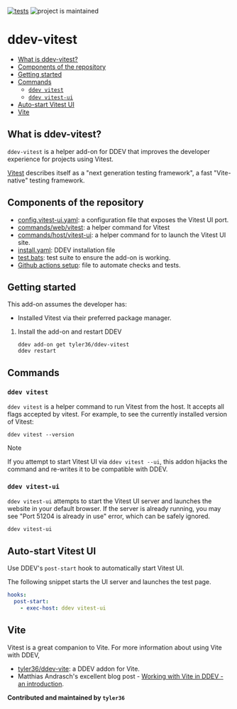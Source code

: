 [![tests](https://github.com/tyler36/ddev-vitest/actions/workflows/tests.yml/badge.svg)](https://github.com/tyler36/ddev-vitest/actions/workflows/tests.yml) ![project is maintained](https://img.shields.io/maintenance/yes/2024.svg)

# ddev-vitest <!-- omit in toc -->

- [What is ddev-vitest?](#what-is-ddev-vitest)
- [Components of the repository](#components-of-the-repository)
- [Getting started](#getting-started)
- [Commands](#commands)
  - [`ddev vitest`](#ddev-vitest)
  - [`ddev vitest-ui`](#ddev-vitest-ui)
- [Auto-start Vitest UI](#auto-start-vitest-ui)
- [Vite](#vite)

## What is ddev-vitest?

`ddev-vitest` is a helper add-on for DDEV that improves the developer experience for projects using Vitest.

[Vitest](https://vitest.dev/) describes itself as a "next generation testing framework", a fast "Vite-native" testing framework.

## Components of the repository

- [config.vitest-ui.yaml](config.vitest-ui.yaml): a configuration file that exposes the Vitest UI port.
- [commands/web/vitest](commands/web/vitest): a helper command for Vitest
- [commands/host/vitest-ui](commands/host/vitest-ui): a helper command for to launch the Vitest UI site.
- [install.yaml](install.yaml): DDEV installation file
- [test.bats](tests/test.bats): test suite to ensure the add-on is working.
- [Github actions setup](.github/workflows/tests.yml): file to automate checks and tests.

## Getting started

This add-on assumes the developer has:

- Installed Vitest via their preferred package manager.

1. Install the add-on and restart DDEV

   ```shell
   ddev add-on get tyler36/ddev-vitest
   ddev restart
   ```

## Commands

### `ddev vitest`

`ddev vitest` is a helper command to run Vitest from the host.
It accepts all flags accepted by vitest.
For example, to see the currently installed version of Vitest:

  ```shell
  ddev vitest --version
  ```

> [!NOTE]
> If you attempt to start Vitest UI via `ddev vitest --ui`, this addon hijacks the command and re-writes it to be compatible with DDEV.

### `ddev vitest-ui`

`ddev vitest-ui` attempts to start the Vitest UI server and launches the website in your default browser.
If the server is already running, you may see "Port 51204 is already in use" error, which can be safely ignored.

```shell
ddev vitest-ui
```

## Auto-start Vitest UI

Use DDEV's `post-start` hook to automatically start Vitest UI.

The following snippet starts the UI server and launches the test page.

```yaml
hooks:
  post-start:
    - exec-host: ddev vitest-ui
```

## Vite

Vitest is a great companion to Vite.
For more information about using Vite with DDEV,

- [tyler36/ddev-vite](https://github.com/tyler36/ddev-vite): a DDEV addon for Vite.
- Matthias Andrasch's excellent blog post - [Working with Vite in DDEV - an introduction](https://ddev.com/blog/working-with-vite-in-ddev/).

**Contributed and maintained by `tyler36`**
